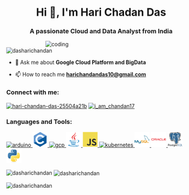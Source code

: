<h1 align="center">Hi 👋, I'm Hari Chadan Das</h1>
<h3 align="center">A passionate Cloud and Data Analyst from India</h3>

<img align="right" alt="coding" width="400" src="https://i.pinimg.com/originals/1e/22/f1/1e22f19860ea0c86415f9113c5fb8fdd.gif">


<p align="left"> <img src="https://komarev.com/ghpvc/?username=dasharichandan&label=Profile%20views&color=0e75b6&style=flat" alt="dasharichandan" /> </p>

- 💬 Ask me about **Google Cloud Platform and BigData**

- 📫 How to reach me **harichandandas10@gmail.com**

<h3 align="left">Connect with me:</h3>
<p align="left">
<a href="https://linkedin.com/in/hari-chandan-das-25504a21b" target="blank"><img align="center" src="https://raw.githubusercontent.com/rahuldkjain/github-profile-readme-generator/master/src/images/icons/Social/linked-in-alt.svg" alt="hari-chandan-das-25504a21b" height="30" width="40" /></a>
<a href="https://instagram.com/i_am_chandan17" target="blank"><img align="center" src="https://raw.githubusercontent.com/rahuldkjain/github-profile-readme-generator/master/src/images/icons/Social/instagram.svg" alt="i_am_chandan17" height="30" width="40" /></a>
</p>

<h3 align="left">Languages and Tools:</h3>
<p align="left"> <a href="https://www.arduino.cc/" target="_blank" rel="noreferrer"> <img src="https://cdn.worldvectorlogo.com/logos/arduino-1.svg" alt="arduino" width="40" height="40"/> </a> <a href="https://www.cprogramming.com/" target="_blank" rel="noreferrer"> <img src="https://raw.githubusercontent.com/devicons/devicon/master/icons/c/c-original.svg" alt="c" width="40" height="40"/> </a> <a href="https://cloud.google.com" target="_blank" rel="noreferrer"> <img src="https://www.vectorlogo.zone/logos/google_cloud/google_cloud-icon.svg" alt="gcp" width="40" height="40"/> </a> <a href="https://www.java.com" target="_blank" rel="noreferrer"> <img src="https://raw.githubusercontent.com/devicons/devicon/master/icons/java/java-original.svg" alt="java" width="40" height="40"/> </a> <a href="https://developer.mozilla.org/en-US/docs/Web/JavaScript" target="_blank" rel="noreferrer"> <img src="https://raw.githubusercontent.com/devicons/devicon/master/icons/javascript/javascript-original.svg" alt="javascript" width="40" height="40"/> </a> <a href="https://kubernetes.io" target="_blank" rel="noreferrer"> <img src="https://www.vectorlogo.zone/logos/kubernetes/kubernetes-icon.svg" alt="kubernetes" width="40" height="40"/> </a> <a href="https://www.mysql.com/" target="_blank" rel="noreferrer"> <img src="https://raw.githubusercontent.com/devicons/devicon/master/icons/mysql/mysql-original-wordmark.svg" alt="mysql" width="40" height="40"/> </a> <a href="https://www.oracle.com/" target="_blank" rel="noreferrer"> <img src="https://raw.githubusercontent.com/devicons/devicon/master/icons/oracle/oracle-original.svg" alt="oracle" width="40" height="40"/> </a> <a href="https://www.postgresql.org" target="_blank" rel="noreferrer"> <img src="https://raw.githubusercontent.com/devicons/devicon/master/icons/postgresql/postgresql-original-wordmark.svg" alt="postgresql" width="40" height="40"/> </a> <a href="https://www.python.org" target="_blank" rel="noreferrer"> <img src="https://raw.githubusercontent.com/devicons/devicon/master/icons/python/python-original.svg" alt="python" width="40" height="40"/> </a> </p>

<p><img align="left" src="https://github-readme-stats.vercel.app/api/top-langs?username=dasharichandan&show_icons=true&locale=en&layout=compact" alt="dasharichandan" /></p>

<p>&nbsp;<img align="center" src="https://github-readme-stats.vercel.app/api?username=dasharichandan&show_icons=true&locale=en" alt="dasharichandan" /></p>

<p><img align="center" src="https://github-readme-streak-stats.herokuapp.com/?user=dasharichandan&" alt="dasharichandan" /></p>
